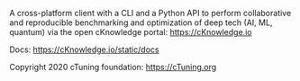 A cross-platform client with a CLI and a Python API to perform collaborative and reproducible benchmarking and optimization of deep tech (AI, ML, quantum) via the open cKnowledge portal: https://cKnowledge.io

Docs: https://cKnowledge.io/static/docs

Copyright 2020 cTuning foundation: https://cTuning.org
